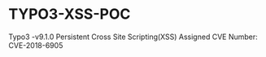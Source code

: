 # TYPO3-XSS-POC
Typo3 -v9.1.0 Persistent Cross Site Scripting(XSS) Assigned CVE Number: CVE-2018-6905
